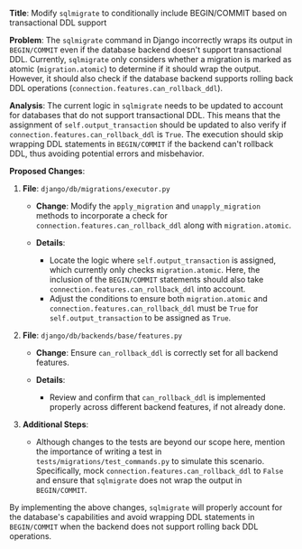 **Title**: Modify `sqlmigrate` to conditionally include BEGIN/COMMIT based on transactional DDL support

**Problem**: 
The `sqlmigrate` command in Django incorrectly wraps its output in `BEGIN/COMMIT` even if the database backend doesn't support transactional DDL. Currently, `sqlmigrate` only considers whether a migration is marked as atomic (`migration.atomic`) to determine if it should wrap the output. However, it should also check if the database backend supports rolling back DDL operations (`connection.features.can_rollback_ddl`).

**Analysis**:
The current logic in `sqlmigrate` needs to be updated to account for databases that do not support transactional DDL. This means that the assignment of `self.output_transaction` should be updated to also verify if `connection.features.can_rollback_ddl` is `True`. The execution should skip wrapping DDL statements in `BEGIN/COMMIT` if the backend can't rollback DDL, thus avoiding potential errors and misbehavior.

**Proposed Changes**:

1. **File**: `django/db/migrations/executor.py`

    - **Change**: Modify the `apply_migration` and `unapply_migration` methods to incorporate a check for `connection.features.can_rollback_ddl` along with `migration.atomic`.

    - **Details**:
        - Locate the logic where `self.output_transaction` is assigned, which currently only checks `migration.atomic`. Here, the inclusion of the `BEGIN/COMMIT` statements should also take `connection.features.can_rollback_ddl` into account.
        - Adjust the conditions to ensure both `migration.atomic` and `connection.features.can_rollback_ddl` must be `True` for `self.output_transaction` to be assigned as `True`.

2. **File**: `django/db/backends/base/features.py`

    - **Change**: Ensure `can_rollback_ddl` is correctly set for all backend features.
    
    - **Details**:
        - Review and confirm that `can_rollback_ddl` is implemented properly across different backend features, if not already done.

3. **Additional Steps**:
   
    - Although changes to the tests are beyond our scope here, mention the importance of writing a test in `tests/migrations/test_commands.py` to simulate this scenario. Specifically, mock `connection.features.can_rollback_ddl` to `False` and ensure that `sqlmigrate` does not wrap the output in `BEGIN/COMMIT`.

By implementing the above changes, `sqlmigrate` will properly account for the database's capabilities and avoid wrapping DDL statements in `BEGIN/COMMIT` when the backend does not support rolling back DDL operations.